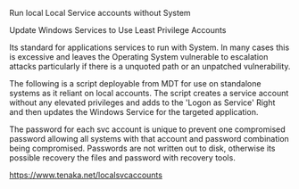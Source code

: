 Run local Local Service accounts without System

Update Windows Services to Use Least Privilege Accounts


Its standard for applications services to run with System. In many cases this is excessive and leaves the Operating System vulnerable to escalation attacks particularly if there is a unquoted path or an unpatched vulnerability.


The following is a script deployable from MDT for use on standalone systems as it reliant on local accounts. The script creates a service account without any elevated privileges and adds to the 'Logon as Service' Right and then updates the Windows Service for the targeted application. 


The password for each svc account is unique to prevent one compromised password allowing all systems with that account and password combination being compromised. Passwords are not written out to disk, otherwise its possible recovery the files and password with recovery tools. 

https://www.tenaka.net/localsvcaccounts
